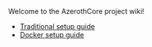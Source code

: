Welcome to the AzerothCore project wiki!

- [Traditional setup guide](https://github.com/AzerothCore/azerothcore-wotlk/wiki/Installation)
- [Docker setup guide](https://github.com/azerothcore/azerothcore-wotlk/wiki/Install-with-Docker)

